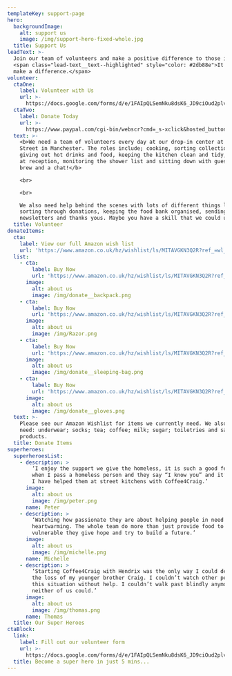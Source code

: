 ```yaml
---
templateKey: support-page
hero:
  backgroundImage:
    alt: support us
    image: /img/support-hero-fixed-whole.jpg
  title: Support Us
leadText: >-
  Join our team of volunteers and make a positive difference to those in need
  <span class="lead-text__text--highlighted" style="color: #2db88e">It might
  make a difference.</span>
volunteer:
  ctaOne:
    label: Volunteer with Us
    url: >-
      https://docs.google.com/forms/d/e/1FAIpQLSemNku8dsK6_JD9ciOud2plvPN3wxKdMihiAaUvB3pOaoXwMA/viewform
  ctaTwo:
    label: Donate Today
    url: >-
      https://www.paypal.com/cgi-bin/webscr?cmd=_s-xclick&hosted_button_id=VBW25QGTWEMYC&source=url
  text: >-
    <b>We need a team of volunteers every day at our drop-in center at 153 Ducie
    Street in Manchester. The roles include; cooking, sorting collections,
    giving out hot drinks and food, keeping the kitchen clean and tidy, greeting
    at reception, monitoring the shower list and sitting down with guests for a
    brew and a chat!</b>

    <br>

    <br>

    We also need help behind the scenes with lots of different things like
    sorting through donations, keeping the food bank organised, sending
    newsletters and thanks yous. Maybe you have a skill that we could use? 
  title: Volunteer
donateItems:
  cta:
    label: View our full Amazon wish list
    url: 'https://www.amazon.co.uk/hz/wishlist/ls/MITAVGKN3Q2R?ref_=wl_share'
  list:
    - cta:
        label: Buy Now
        url: 'https://www.amazon.co.uk/hz/wishlist/ls/MITAVGKN3Q2R?ref_=wl_share'
      image:
        alt: about us
        image: /img/donate__backpack.png
    - cta:
        label: Buy Now
        url: 'https://www.amazon.co.uk/hz/wishlist/ls/MITAVGKN3Q2R?ref_=wl_share'
      image:
        alt: about us
        image: /img/Razor.png
    - cta:
        label: Buy Now
        url: 'https://www.amazon.co.uk/hz/wishlist/ls/MITAVGKN3Q2R?ref_=wl_share'
      image:
        alt: about us
        image: /img/donate__sleeping-bag.png
    - cta:
        label: Buy Now
        url: 'https://www.amazon.co.uk/hz/wishlist/ls/MITAVGKN3Q2R?ref_=wl_share'
      image:
        alt: about us
        image: /img/donate__gloves.png
  text: >-
    Please see our Amazon Wishlist for items we currently need. We also always
    need: underwear; socks; tea; coffee; milk; sugar; toiletries and sanitary
    products. 
  title: Donate Items
superheroes:
  superheroesList:
    - description: >
        ‘I enjoy the support we give the homeless, it is such a good feeling
        when I pass a homeless person and they say “I know you” and it’s because
        I have helped them at street kitchens with Coffee4Craig.’
      image:
        alt: about us
        image: /img/peter.png
      name: Peter
    - description: >
        ‘Watching how passionate they are about helping people in need is
        heartwarming. The whole team do more than just provide food to the
        vulnerable they give hope and try to build a future.’
      image:
        alt: about us
        image: /img/michelle.png
      name: Michelle
    - description: >
        ‘Starting Coffee4Craig with Hendrix was the only way I could deal with
        the loss of my younger brother Craig. I couldn’t watch other people in
        this situation without help. I couldn’t walk past blindly anymore,
        neither of us could.’
      image:
        alt: about us
        image: /img/thomas.png
      name: Thomas
  title: Our Super Heroes
ctaBlock:
  link:
    label: Fill out our volunteer form
    url: >-
      https://docs.google.com/forms/d/e/1FAIpQLSemNku8dsK6_JD9ciOud2plvPN3wxKdMihiAaUvB3pOaoXwMA/viewform
  title: Become a super hero in just 5 mins...
---
```


